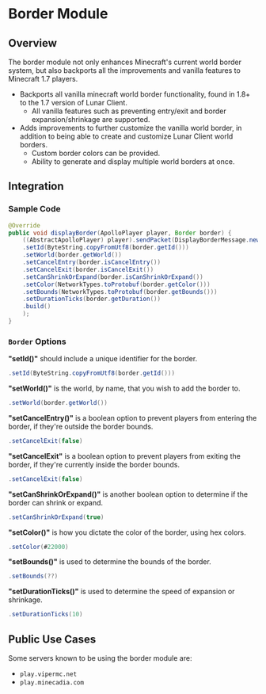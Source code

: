 # Border Module

## Overview

The border module not only enhances Minecraft's current world border system, but also backports all the improvements and vanilla features to Minecraft 1.7 players.

* Backports all vanilla minecraft world border functionality, found in 1.8+ to the 1.7 version of Lunar Client.
  * All vanilla features such as preventing entry/exit and border expansion/shrinkage are supported.
* Adds improvements to further customize the vanilla world border, in addition to being able to create and customize Lunar Client world borders.
  * Custom border colors can be provided.
  * Ability to generate and display multiple world borders at once.

## Integration

### Sample Code

```java
@Override
public void displayBorder(ApolloPlayer player, Border border) {
    ((AbstractApolloPlayer) player).sendPacket(DisplayBorderMessage.newBuilder()
    .setId(ByteString.copyFromUtf8(border.getId()))
    .setWorld(border.getWorld())
    .setCancelEntry(border.isCancelEntry())
    .setCancelExit(border.isCancelExit())
    .setCanShrinkOrExpand(border.isCanShrinkOrExpand())
    .setColor(NetworkTypes.toProtobuf(border.getColor()))
    .setBounds(NetworkTypes.toProtobuf(border.getBounds()))
    .setDurationTicks(border.getDuration())
    .build()
    );
}
```

### `Border` Options

**"setId()"** should include a unique identifier for the border.
```java
.setId(ByteString.copyFromUtf8(border.getId()))
```

**"setWorld()"** is the world, by name, that you wish to add the border to.
```java
.setWorld(border.getWorld())
```

**"setCancelEntry()"** is a boolean option to prevent players from entering the border, if they're outside the border bounds.
```java
.setCancelExit(false)
```

**"setCancelExit"** is a boolean option to prevent players from exiting the border, if they're currently inside the border bounds.
```java
.setCancelExit(false)
```

**"setCanShrinkOrExpand()"** is another boolean option to determine if the border can shrink or expand.
```java
.setCanShrinkOrExpand(true)
```

**"setColor()"** is how you dictate the color of the border, using hex colors.
```java
.setColor(#22000)
```

**"setBounds()"** is used to determine the bounds of the border.
```java
.setBounds(??)
```

**"setDurationTicks()"** is used to determine the speed of expansion or shrinkage.
```java
.setDurationTicks(10)
```

## Public Use Cases
Some servers known to be using the border module are:
* ```play.vipermc.net```
* ```play.minecadia.com```

